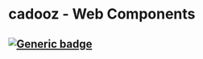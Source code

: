 # cadooz - Web Components

## [![Generic badge](https://img.shields.io/badge/DOCUMENTATION-4FC08D.svg?style=for-the-badge&logo=vuedotjs&logoColor=fff)](https://nijepa.github.io/web-components/)
